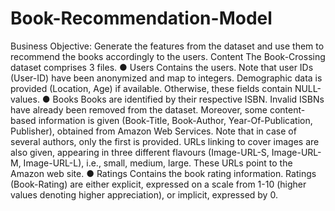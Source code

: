 # Book-Recommendation-Model
Business Objective:
Generate the features from the dataset and use them to recommend the books accordingly to the users.
Content
The Book-Crossing dataset comprises 3 files.
●	Users
Contains the users. Note that user IDs (User-ID) have been anonymized and map to integers. Demographic data is provided (Location, Age) if available. Otherwise, these fields contain NULL-values.
●	Books
Books are identified by their respective ISBN. Invalid ISBNs have already been removed from the dataset. Moreover, some content-based information is given (Book-Title, Book-Author, Year-Of-Publication, Publisher), obtained from Amazon Web Services. Note that in case of several authors, only the first is provided. URLs linking to cover images are also given, appearing in three different flavours (Image-URL-S, Image-URL-M, Image-URL-L), i.e., small, medium, large. These URLs point to the Amazon web site.
●	Ratings
Contains the book rating information. Ratings (Book-Rating) are either explicit, expressed on a scale from 1-10 (higher values denoting higher appreciation), or implicit, expressed by 0.
	
